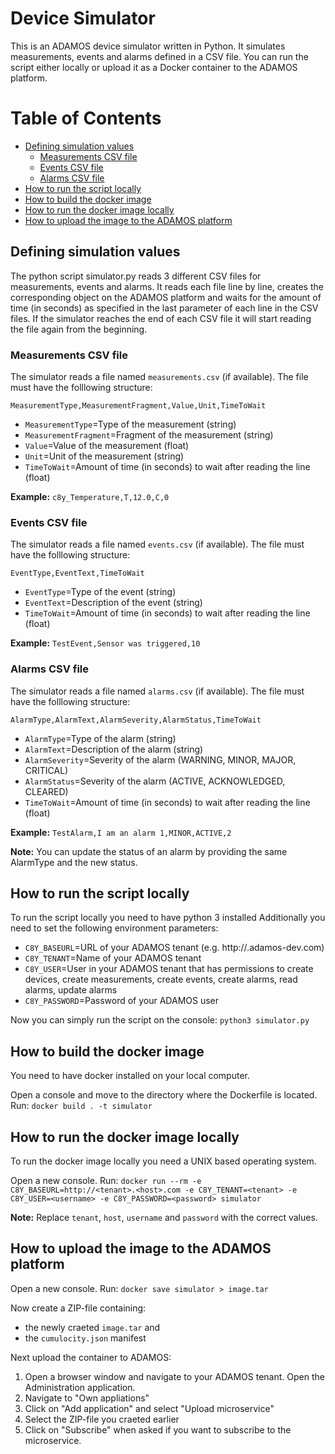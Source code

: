 # Device Simulator

This is an ADAMOS device simulator written in Python. It simulates measurements, events and alarms defined in a CSV file. You can run the script either locally or upload it as a Docker container to the ADAMOS platform.

# Table of Contents
- [Defining simulation values](#defining-simulation-values)
  - [Measurements CSV file](#measurements-csv-file)
  - [Events CSV file](#events-csv-file)
  - [Alarms CSV file](#alarms-csv-file)
- [How to run the script locally](#how-to-run-the-script-locally)
- [How to build the docker image](#how-to-build-the-docker-image)
- [How to run the docker image locally](#how-to-run-the-docker-image-locally)
- [How to upload the image to the ADAMOS platform](#how-to-upload-the-image-to-the-adamos-platform)


## Defining simulation values

The python script simulator.py reads 3 different CSV files for measurements, events and alarms. It reads each file line by line, creates the corresponding object on the ADAMOS platform and waits for the amount of time (in seconds) as specified in the last parameter of each line in the CSV files. If the simulator reaches the end of each CSV file it will start reading the file again from the beginning.

### Measurements CSV file

The simulator reads a file named `measurements.csv` (if available). The file must have the folllowing structure:

`MeasurementType,MeasurementFragment,Value,Unit,TimeToWait`

- `MeasurementType`=Type of the measurement (string)
- `MeasurementFragment`=Fragment of the measurement (string)
- `Value`=Value of the measurement (float)
- `Unit`=Unit of the measurement (string)
- `TimeToWait`=Amount of time (in seconds) to wait after reading the line (float)

__Example:__
`c8y_Temperature,T,12.0,C,0`

### Events CSV file

The simulator reads a file named `events.csv` (if available). The file must have the folllowing structure:

`EventType,EventText,TimeToWait`

- `EventType`=Type of the event (string)
- `EventText`=Description of the event (string)
- `TimeToWait`=Amount of time (in seconds) to wait after reading the line (float)

__Example:__
`TestEvent,Sensor was triggered,10`

### Alarms CSV file

The simulator reads a file named `alarms.csv` (if available). The file must have the folllowing structure:

`AlarmType,AlarmText,AlarmSeverity,AlarmStatus,TimeToWait`

- `AlarmType`=Type of the alarm (string)
- `AlarmText`=Description of the alarm (string)
- `AlarmSeverity`=Severity of the alarm (WARNING, MINOR, MAJOR, CRITICAL)
- `AlarmStatus`=Severity of the alarm (ACTIVE, ACKNOWLEDGED, CLEARED)
- `TimeToWait`=Amount of time (in seconds) to wait after reading the line (float)

__Example:__
`TestAlarm,I am an alarm 1,MINOR,ACTIVE,2`

__Note:__
You can update the status of an alarm by providing the same AlarmType and the new status.

## How to run the script locally

To run the script locally you need to have python 3 installed
Additionally you need to set the following environment parameters:
- `C8Y_BASEURL`=URL of your ADAMOS tenant (e.g. http://<tenant>.adamos-dev.com)
- `C8Y_TENANT`=Name of your ADAMOS tenant
- `C8Y_USER`=User in your ADAMOS tenant that has permissions to create devices, create measurements, create events, create alarms, read alarms, update alarms
- `C8Y_PASSWORD`=Password of your ADAMOS user

Now you can simply run the script on the console: `python3 simulator.py`

## How to build the docker image

You need to have docker installed on your local computer.

Open a console and move to the directory where the Dockerfile is located.
Run: `docker build . -t simulator`

## How to run the docker image locally

To run the docker image locally you need a UNIX based operating system.

Open a new console.
Run: `docker run --rm -e C8Y_BASEURL=http://<tenant>.<host>.com -e C8Y_TENANT=<tenant> -e C8Y_USER=<username> -e C8Y_PASSWORD=<password> simulator`

__Note:__ Replace `tenant`, `host`, `username` and `password` with the correct values.

## How to upload the image to the ADAMOS platform

Open a new console.
Run: `docker save simulator > image.tar`

Now create a ZIP-file containing:
- the newly craeted `image.tar` and
- the `cumulocity.json` manifest

Next upload the container to ADAMOS:
1. Open a browser window and navigate to your ADAMOS tenant. Open the Administration application.
1. Navigate to "Own appliations"
1. Click on "Add application" and select "Upload microservice"
1. Select the ZIP-file you craeted earlier
1. Click on "Subscribe" when asked if you want to subscribe to the microservice.
